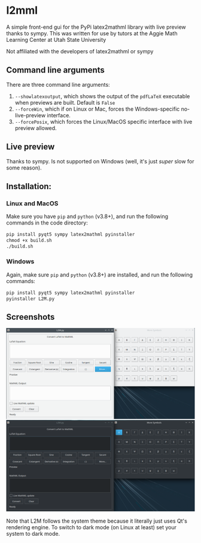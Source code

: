 # l2mml
A simple front-end gui for the PyPi latex2mathml library with live preview thanks to sympy. This was written for use by tutors at the Aggie Math Learning Center at Utah State University

Not affiliated with the developers of latex2mathml or sympy

## Command line arguments

There are three command line arguments:

1. `--showlatexoutput`, which shows the output of the `pdfLaTeX` executable when previews are built. Default is `False`
2. `--forceWin`, which if on Linux or Mac, forces the Windows-specific no-live-preview interface.
3. `--forcePosix`, which forces the Linux/MacOS specific interface with live preview allowed.

## Live preview

Thanks to sympy. Is not supported on Windows (well, it's just *super* slow for some reason).

## Installation:

### Linux and MacOS

Make sure you have `pip` and `python` (v3.8+), and run the following commands in the code directory:
```
pip install pyqt5 sympy latex2mathml pyinstaller
chmod +x build.sh
./build.sh
```

### Windows

Again, make sure `pip` and `python` (v3.8+) are installed, and run the following commands:
```
pip install pyqt5 sympy latex2mathml pyinstaller
pyinstaller L2M.py
```

## Screenshots

![l2m in light mode](screenshot.png)
![l2m in dark mode](screenshot2.png)

Note that L2M follows the system theme because it literally just uses Qt's rendering engine. To switch to dark mode (on Linux at least) set your system to dark mode.
